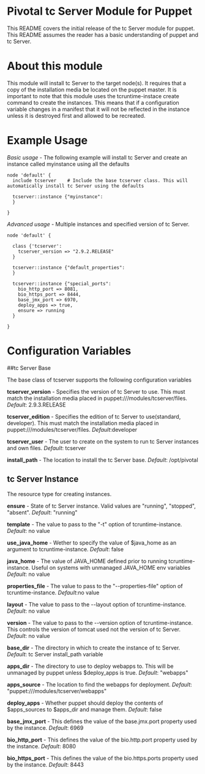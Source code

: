 # Pivotal tc Server Module for Puppet

This README covers the initial release of the tc Server module for puppet. This README assumes the reader has a basic understanding of puppet and tc Server.

# About this module

This module will install tc Server to the target node(s). It requires that a copy of the installation media be located on the puppet master. It is important to note that this module uses the tcruntime-instace create command to create the instances. This means that if a configuration variable changes in a manifest that it will not be reflected in the instance unless it is destroyed first and allowed to be recreated.

# Example Usage

*Basic usage* - The following example will install tc Server and create an instance called myinstance using all the defaults

```puppet
node 'default' {
  include tcserver    # Include the base tcserver class. This will automatically install tc Server using the defaults

  tcserver::instance {"myinstance":
  }

}
```


*Advanced usage* - Multiple instances and specified version of tc Server.

```puppet
node 'default' {

  class {'tcserver':
    tcserver_version => "2.9.2.RELEASE"
  }

  tcserver::instance {"default_properties":
  }

  tcserver::instance {"special_ports":
    bio_http_port => 8081,
    bio_https_port => 8444,
    base_jmx_port => 6970,
    deploy_apps => true,
    ensure => running
  }

}
```

# Configuration Variables

##tc Server Base

The base class of tcserver supports the following configuration variables

**tcserver_version** - Specifies the version of tc Server to use. This must match the installation media placed in puppet:///modules/tcserver/files. _Default_: 2.9.3.RELEASE

**tcserver_edition** - Specifies the edition of tc Server to use(standard, developer). This must match the installation media placed in puppet:///modules/tcserver/files. _Default_:developer

**tcserver_user** - The user to create on the system to run tc Server instances and own files. _Default_: tcserver

**install_path** - The location to install the tc Server base. _Default_: /opt/pivotal

## tc Server Instance

The resource type for creating instances.

**ensure** - State of tc Server instance. Valid values are "running", "stopped", "absent". _Default_: "running"

**template** - The value to pass to the "-t" option of tcruntime-instance. _Default_: no value

**use_java_home** - Wether to specify the value of $java_home as an argument to tcruntime-instance. _Default_: false

**java_home** - The value of JAVA_HOME defined prior to running tcruntime-instance. Useful on systems with unmanaged JAVA_HOME env variables  _Default_: no value

**properties_file** - The value to pass to the "--properties-file" option of tcruntime-instance. _Default_:no value

**layout** - The value to pass to the --layout option of tcruntime-instance. _Default_: no value

**version** - The value to pass to the --version option of tcruntime-instance. This controls the version of tomcat used not the version of tc Server. _Default_: no value

**base_dir** - The directory in which to create the instance of tc Server. _Default_: tc Server install_path variable

**apps_dir** - The directory to use to deploy webapps to. This will be unmanaged by puppet unless $deploy_apps is true. _Default_: "webapps"

**apps_source** - The location to find the webapps for deployment. _Default_: "puppet:///modules/tcserver/webapps"

**deploy_apps** - Whether puppet should deploy the contents of $apps_sources to $apps_dir and manage them. _Default_: false

**base_jmx_port** - This defines the value of the base.jmx.port property used by the instance. _Default_: 6969

**bio_http_port** - This defines the value of the bio.http.port property used by the instance. _Default_: 8080

**bio_https_port** - This defines the value of the bio.https.ports property used by the instance. _Default_: 8443


